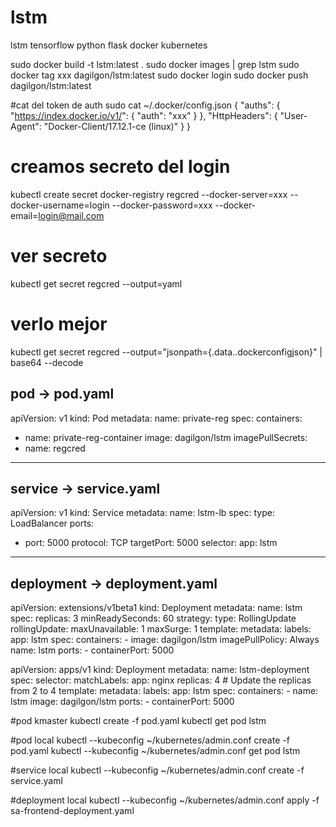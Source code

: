 # lstm
lstm tensorflow python flask docker kubernetes


sudo docker build -t lstm:latest .
sudo docker images | grep lstm
sudo docker tag xxx dagilgon/lstm:latest
sudo docker login
sudo docker push dagilgon/lstm:latest


#cat del token de auth
sudo cat ~/.docker/config.json
{
	"auths": {
		"https://index.docker.io/v1/": {
			"auth": "xxx"
		}
	},
	"HttpHeaders": {
		"User-Agent": "Docker-Client/17.12.1-ce (linux)"
	}
}

# creamos secreto del login
kubectl create secret docker-registry regcred --docker-server=xxx --docker-username=login --docker-password=xxx --docker-email=login@mail.com
# ver secreto
kubectl get secret regcred --output=yaml
# verlo mejor
kubectl get secret regcred --output="jsonpath={.data.\.dockerconfigjson}" | base64 --decode

pod -> pod.yaml
-----------------------------------
apiVersion: v1
kind: Pod
metadata:
  name: private-reg
spec:
  containers:
  - name: private-reg-container
    image: dagilgon/lstm
  imagePullSecrets:
  - name: regcred
------------------------------------
service -> service.yaml
------------------------------------
apiVersion: v1
kind: Service
metadata:
  name: lstm-lb
spec:
  type: LoadBalancer
  ports:
  - port: 5000
    protocol: TCP
    targetPort: 5000
  selector:
    app: lstm
--------------------------------------
deployment -> deployment.yaml
--------------------------------------
apiVersion: extensions/v1beta1
kind: Deployment
metadata:
  name: lstm
spec:
  replicas: 3
  minReadySeconds: 60
  strategy:
    type: RollingUpdate
    rollingUpdate:
      maxUnavailable: 1
      maxSurge: 1
  template:
    metadata:
      labels:
        app: lstm
    spec:
      containers:
        - image: dagilgon/lstm
          imagePullPolicy: Always
          name: lstm
          ports:
            - containerPort: 5000

apiVersion: apps/v1 
kind: Deployment
metadata:
  name: lstm-deployment
spec:
  selector:
    matchLabels:
      app: nginx
  replicas: 4 # Update the replicas from 2 to 4
  template:
    metadata:
      labels:
        app: lstm
    spec:
      containers:
      - name: lstm
        image: dagilgon/lstm
        ports:
        - containerPort: 5000


#pod kmaster
kubectl create -f pod.yaml
kubectl get pod lstm

#pod local
kubectl --kubeconfig ~/kubernetes/admin.conf create -f pod.yaml
kubectl --kubeconfig ~/kubernetes/admin.conf  get pod lstm

#service local
kubectl --kubeconfig ~/kubernetes/admin.conf create -f service.yaml

#deployment local
kubectl --kubeconfig ~/kubernetes/admin.conf apply -f sa-frontend-deployment.yaml
